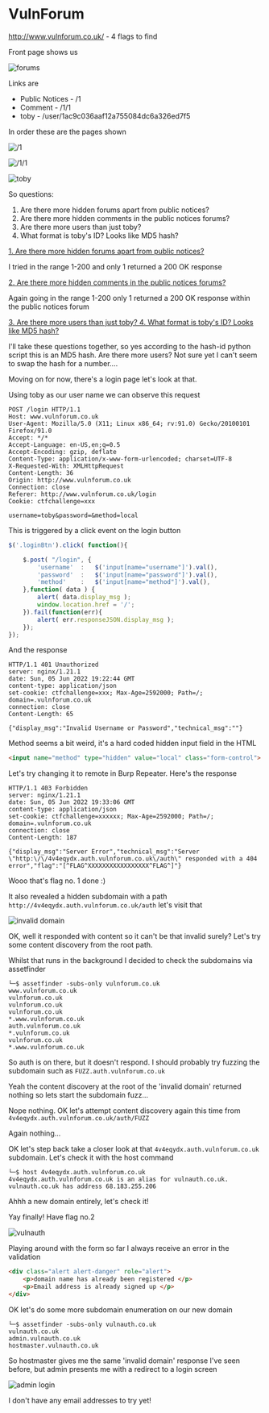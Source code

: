 # VulnForum

http://www.vulnforum.co.uk/ - 4 flags to find

Front page shows us

![forums](./images/vulnforum-01.png)

Links are
- Public Notices - /1
- Comment - /1/1
- toby - /user/1ac9c036aaf12a755084dc6a326ed7f5

In order these are the pages shown

![/1](./images/vulnforum-02.png)

![/1/1](./images/vulnforum-03.png)

![toby](./images/vulnforum-04.png)

So questions:
1. Are there more hidden forums apart from public notices?
2. Are there more hidden comments in the public notices forums?
3. Are there more users than just toby?
4. What format is toby's ID? Looks like MD5 hash?

<ins>1. Are there more hidden forums apart from public notices?</ins>

I tried in the range 1-200 and only 1 returned a 200 OK response

<ins>2. Are there more hidden comments in the public notices forums?</ins>

Again going in the range 1-200 only 1 returned a 200 OK response within the public notices forum

<ins>3. Are there more users than just toby?
4. What format is toby's ID? Looks like MD5 hash?</ins>

I'll take these questions together, so yes according to the hash-id python script this is an MD5 hash. Are there more users? Not sure yet I can't seem to swap the hash for a number....

Moving on for now, there's a login page let's look at that.

Using toby as our user name we can observe this request

```
POST /login HTTP/1.1
Host: www.vulnforum.co.uk
User-Agent: Mozilla/5.0 (X11; Linux x86_64; rv:91.0) Gecko/20100101 Firefox/91.0
Accept: */*
Accept-Language: en-US,en;q=0.5
Accept-Encoding: gzip, deflate
Content-Type: application/x-www-form-urlencoded; charset=UTF-8
X-Requested-With: XMLHttpRequest
Content-Length: 36
Origin: http://www.vulnforum.co.uk
Connection: close
Referer: http://www.vulnforum.co.uk/login
Cookie: ctfchallenge=xxx

username=toby&password=&method=local
```

This is triggered by a click event on the login button

```javascript
$('.loginBtn').click( function(){

    $.post( "/login", {
        'username'  :   $('input[name="username"]').val(),
        'password'  :   $('input[name="password"]').val(),
        'method'    :   $('input[name="method"]').val(),
    },function( data ) {
        alert( data.display_msg );
        window.location.href = '/';
    }).fail(function(err){
        alert( err.responseJSON.display_msg );
    });
});
```

And the response

```
HTTP/1.1 401 Unauthorized
server: nginx/1.21.1
date: Sun, 05 Jun 2022 19:22:44 GMT
content-type: application/json
set-cookie: ctfchallenge=xxx; Max-Age=2592000; Path=/; domain=.vulnforum.co.uk
connection: close
Content-Length: 65

{"display_msg":"Invalid Username or Password","technical_msg":""}
```

Method seems a bit weird, it's a hard coded hidden input field in the HTML

```html
<input name="method" type="hidden" value="local" class="form-control">
```

Let's try changing it to remote in Burp Repeater. Here's the response

```
HTTP/1.1 403 Forbidden
server: nginx/1.21.1
date: Sun, 05 Jun 2022 19:33:06 GMT
content-type: application/json
set-cookie: ctfchallenge=xxxxxx; Max-Age=2592000; Path=/; domain=.vulnforum.co.uk
connection: close
Content-Length: 187

{"display_msg":"Server Error","technical_msg":"Server \"http:\/\/4v4eqydx.auth.vulnforum.co.uk\/auth\" responded with a 404 error","flag":"[^FLAG^XXXXXXXXXXXXXXXXX^FLAG^]"}
```

Wooo that's flag no. 1 done :)

It also revealed a hidden subdomain with a path ```http://4v4eqydx.auth.vulnforum.co.uk/auth``` let's visit that

![invalid domain](./images/vulnforum-05.png)

OK, well it responded with content so it can't be that invalid surely? Let's try some content discovery from the root path.

Whilst that runs in the background I decided to check the subdomains via assetfinder

```
└─$ assetfinder -subs-only vulnforum.co.uk  
www.vulnforum.co.uk
vulnforum.co.uk
vulnforum.co.uk
vulnforum.co.uk
*.www.vulnforum.co.uk
auth.vulnforum.co.uk
*.vulnforum.co.uk
vulnforum.co.uk
*.www.vulnforum.co.uk
```

So auth is on there, but it doesn't respond. I should probably try fuzzing the subdomain such as ```FUZZ.auth.vulnforum.co.uk```

Yeah the content discovery at the root of the 'invalid domain' returned nothing so lets start the subdomain fuzz...

Nope nothing. OK let's attempt content discovery again this time from ```4v4eqydx.auth.vulnforum.co.uk/auth/FUZZ```

Again nothing...

OK let's step back take a closer look at that ```4v4eqydx.auth.vulnforum.co.uk``` subdomain. Let's check it with the host command

```
└─$ host 4v4eqydx.auth.vulnforum.co.uk
4v4eqydx.auth.vulnforum.co.uk is an alias for vulnauth.co.uk.
vulnauth.co.uk has address 68.183.255.206
```

Ahhh a new domain entirely, let's check it!

Yay finally! Have flag no.2

![vulnauth](./images/vulnforum-06.png)

Playing around with the form so far I always receive an error in the validation

```html
<div class="alert alert-danger" role="alert">
    <p>domain name has already been registered </p>
    <p>Email address is already signed up </p>
</div>
```

OK let's do some more subdomain enumeration on our new domain

```
└─$ assetfinder -subs-only vulnauth.co.uk 
vulnauth.co.uk
admin.vulnauth.co.uk
hostmaster.vulnauth.co.uk
```

So hostmaster gives me the same 'invalid domain' response I've seen before, but admin presents me with a redirect to a login screen

![admin login](./images/vulnforum-07.png)

I don't have any email addresses to try yet!